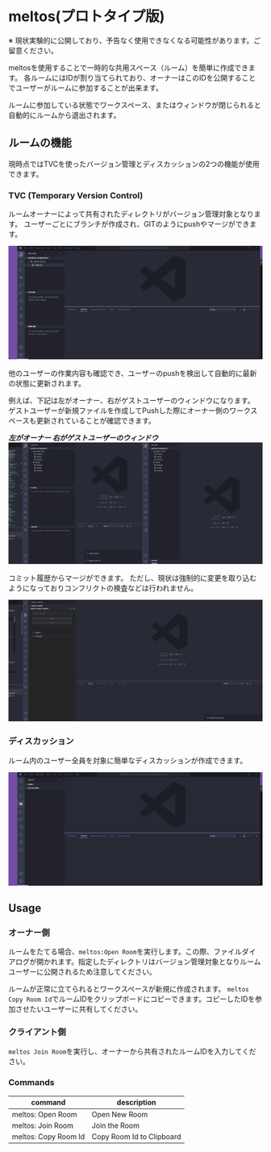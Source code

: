 # meltos(プロトタイプ版)

※ 現状実験的に公開しており、予告なく使用できなくなる可能性があります。ご留意ください。

meltosを使用することで一時的な共用スペース（ルーム）を簡単に作成できます。
各ルームにはIDが割り当てられており、オーナーはこのIDを公開することでユーザーがルームに参加することが出来ます。

ルームに参加している状態でワークスペース、またはウィンドウが閉じられると自動的にルームから退出されます。

## ルームの機能

現時点ではTVCを使ったバージョン管理とディスカッションの2つの機能が使用できます。

### TVC (Temporary Version Control)

ルームオーナーによって共有されたディレクトリがバージョン管理対象となります。
ユーザーごとにブランチが作成され、GITのようにpushやマージができます。

![tvc.gif](media/tvc.gif)

他のユーザーの作業内容も確認でき、ユーザーのpushを検出して自動的に最新の状態に更新されます。

例えば、下記は左がオーナー、右がゲストユーザーのウィンドウになります。
ゲストユーザーが新規ファイルを作成してPushした際にオーナー側のワークスペースも更新されていることが確認できます。

***左がオーナー 右がゲストユーザーのウィンドウ***
![tvc_with_guest.gif](media/tvc_with_guest.gif)

コミット履歴からマージができます。
ただし、現状は強制的に変更を取り込むようになっておりコンフリクトの検査などは行われません。

![merge.gif](media/merge.gif)

### ディスカッション

ルーム内のユーザー全員を対象に簡単なディスカッションが作成できます。

![discussion.gif](media/discussion.gif)

## Usage

### オーナー側

ルームをたてる場合、`meltos:Open Room`を実行します。この際、ファイルダイアログが開かれます。指定したディレクトリはバージョン管理対象となりルームユーザーに公開されるため注意してください。

ルームが正常に立てられるとワークスペースが新規に作成されます。
`meltos Copy Room Id`でルームIDをクリップボードにコピーできます。コピーしたIDを参加させたいユーザーに共有してください。

### クライアント側

`meltos Join Room`を実行し、オーナーから共有されたルームIDを入力してください。

### Commands

| command | description |
| - | - |
| meltos: Open Room  |  Open New Room |
| meltos: Join Room | Join the Room |
| meltos: Copy Room Id | Copy Room Id to Clipboard  |
